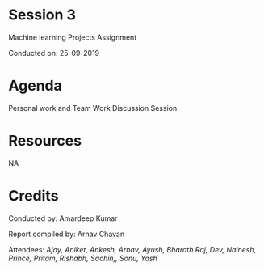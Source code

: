 # Session 3

Machine learning Projects Assignment

Conducted on: 25-09-2019
# Agenda
Personal work and Team Work Discussion Session

# Resources
NA

# Credits
Conducted by: Amardeep Kumar

Report compiled by: Arnav Chavan

Attendees: *Ajay, Aniket, Ankesh, Arnav, Ayush, Bharath Raj, Dev, Nainesh, Prince, Pritam, Rishabh, Sachin,, Sonu, Yash*


